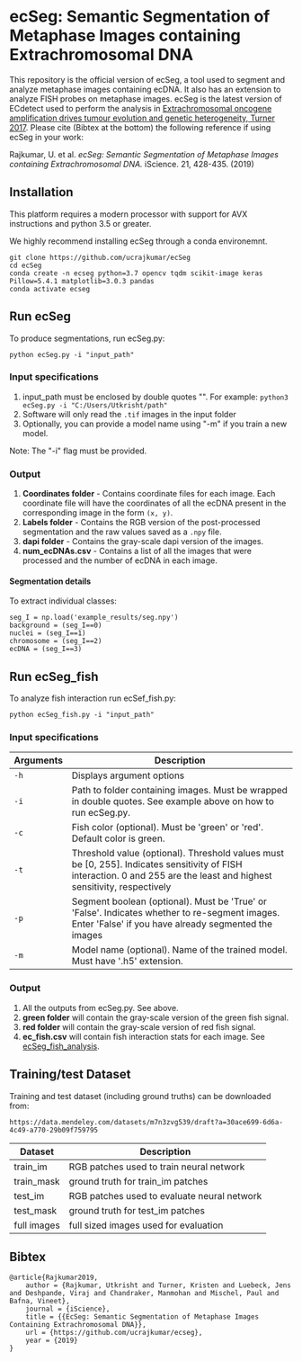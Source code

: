 # ecSeg: Semantic Segmentation of Metaphase Images containing Extrachromosomal DNA

This repository is the official version of ecSeg, a tool used to segment and analyze metaphase images containing ecDNA. It also has an extension to analyze FISH probes on metaphase images. ecSeg is the latest version of ECdetect used to perform the analysis in [Extrachromosomal oncogene amplification drives tumour evolution and genetic heterogeneity, Turner 2017](https://www.nature.com/articles/nature21356). Please cite (Bibtex at the bottom) the following reference if using ecSeg in your work: 

Rajkumar, U. et al. *ecSeg: Semantic Segmentation of Metaphase Images containing Extrachromosomal DNA.* iScience. 21, 428-435. (2019)

## Installation
This platform requires a modern processor with support for AVX instructions and python 3.5 or greater. 

We highly recommend installing ecSeg through a conda environemnt.
```
git clone https://github.com/ucrajkumar/ecSeg
cd ecSeg
conda create -n ecseg python=3.7 opencv tqdm scikit-image keras Pillow=5.4.1 matplotlib=3.0.3 pandas
conda activate ecseg
```

## Run ecSeg
To produce segmentations, run ecSeg.py:
```
python ecSeg.py -i "input_path"
```

### Input specifications
1. input_path must be enclosed by double quotes "". For example: `python3 ecSeg.py -i "C:/Users/Utkrisht/path"`
2. Software will only read the `.tif` images in the input folder
4. Optionally, you can provide a model name using "-m" if you train a new model.

Note: The "-i" flag must be provided.

### Output 
1. **Coordinates folder** - Contains coordinate files for each image. Each coordinate file will have the coordinates of all the ecDNA present in the corresponding image in the form `(x, y)`.
2.  **Labels folder** - Contains the RGB version of the post-processed segmentation and the raw values saved as a `.npy` file.
3. **dapi folder** - Contains the gray-scale dapi version of the images.
4. **num_ecDNAs.csv** - Contains a list of all the images that were processed and the number of ecDNA in each image. 

#### Segmentation details

To extract individual classes:

```
seg_I = np.load('example_results/seg.npy')
background = (seg_I==0)
nuclei = (seg_I==1)
chromosome = (seg_I==2)
ecDNA = (seg_I==3)
```

## Run ecSeg_fish
To analyze fish interaction run ecSef_fish.py:
```
python ecSeg_fish.py -i "input_path"
```

### Input specifications

Arguments | Description 
---| ---|
`-h` | Displays argument options
`-i` | Path to folder containing images. Must be wrapped in double quotes. See example above on how to run ecSeg.py.
`-c` | Fish color (optional). Must be 'green' or 'red'. Default color is green.
`-t` | Threshold value (optional). Threshold values must be [0, 255]. Indicates sensitivity of FISH interaction. 0 and 255 are the least and highest sensitivity, respectively
`-p` | Segment boolean (optional). Must be 'True' or 'False'. Indicates whether to re-segment images. Enter 'False' if you have already segmented the images
`-m` | Model name (optional). Name of the trained model. Must have '.h5' extension.

### Output
1. All the outputs from ecSeg.py. See above.
2. **green folder** will contain the gray-scale version of the green fish signal.
3. **red folder** will contain the gray-scale version of red fish signal.
4. **ec_fish.csv** will contain fish interaction stats for each image. See [ecSeg_fish_analysis](https://github.com/UCRajkumar/ecSeg/edit/master/ecSeg_fish_analysis.md). 
## Training/test Dataset
Training and test dataset (including ground truths) can be downloaded from:
```
https://data.mendeley.com/datasets/m7n3zvg539/draft?a=30ace699-6d6a-4c49-a770-29b09f759795
```

Dataset | Description
---|---|
train_im| RGB patches used to train neural network 
train_mask| ground truth for train_im patches 
test_im|  RGB patches used to evaluate neural network 
test_mask| ground truth for test_im patches 
full images | full sized images used for evaluation

## Bibtex
```
@article{Rajkumar2019,
    author = {Rajkumar, Utkrisht and Turner, Kristen and Luebeck, Jens and Deshpande, Viraj and Chandraker, Manmohan and Mischel, Paul and Bafna, Vineet},
    journal = {iScience},
    title = {{EcSeg: Semantic Segmentation of Metaphase Images Containing Extrachromosomal DNA}},
    url = {https://github.com/ucrajkumar/ecseg},
    year = {2019}
}
```
